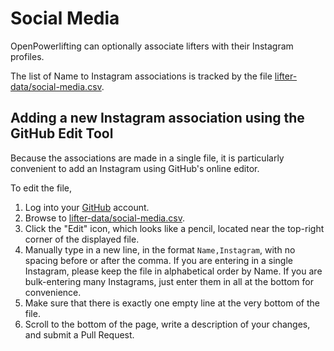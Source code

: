 # Social Media 

OpenPowerlifting can optionally associate lifters with their Instagram profiles.

The list of Name to Instagram associations is tracked by the file [lifter-data/social-media.csv](https://github.com/sstangl/openpowerlifting/blob/master/lifter-data/social-media.csv).

## Adding a new Instagram association using the GitHub Edit Tool

Because the associations are made in a single file, it is particularly convenient to add an Instagram using GitHub's online editor.

To edit the file,

   1. Log into your [GitHub](https://github.com) account.
   2. Browse to [lifter-data/social-media.csv](https://github.com/sstangl/openpowerlifting/blob/master/lifter-data/social-media.csv).
   3. Click the "Edit" icon, which looks like a pencil, located near the top-right corner of the displayed file.
   4. Manually type in a new line, in the format `Name,Instagram`, with no spacing before or after the comma. If you are entering in a single Instagram, please keep the file in alphabetical order by Name. If you are bulk-entering many Instagrams, just enter them in all at the bottom for convenience.
   5. Make sure that there is exactly one empty line at the very bottom of the file.
   6. Scroll to the bottom of the page, write a description of your changes, and submit a Pull Request.
